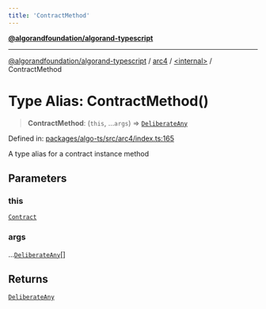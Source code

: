 ```yaml
---
title: 'ContractMethod'
---
```


[**@algorandfoundation/algorand-typescript**](../../../README.md)

---

[@algorandfoundation/algorand-typescript](../../../README.md) / [arc4](../../README.md) / [\<internal\>](../README.md) / ContractMethod

# Type Alias: ContractMethod()

> **ContractMethod**: (`this`, ...`args`) => [`DeliberateAny`](../../../index/-internal-/type-aliases/DeliberateAny.md)

Defined in: [packages/algo-ts/src/arc4/index.ts:165](https://github.com/algorandfoundation/puya-ts/blob/main/packages/algo-ts/src/arc4/index.ts#L165)

A type alias for a contract instance method

## Parameters

### this

[`Contract`](../../classes/Contract.md)

### args

...[`DeliberateAny`](../../../index/-internal-/type-aliases/DeliberateAny.md)[]

## Returns

[`DeliberateAny`](../../../index/-internal-/type-aliases/DeliberateAny.md)
